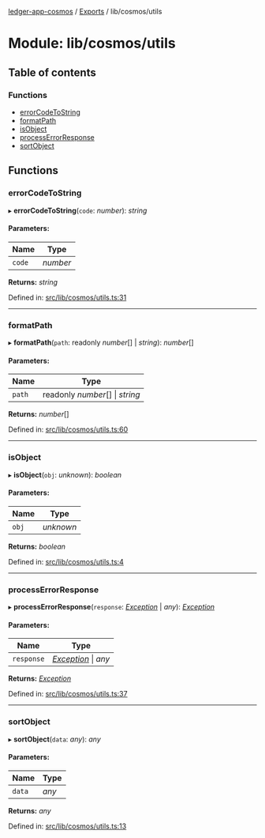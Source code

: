 [ledger-app-cosmos](../README.md) / [Exports](../modules.md) / lib/cosmos/utils

# Module: lib/cosmos/utils

## Table of contents

### Functions

- [errorCodeToString](lib_cosmos_utils.md#errorcodetostring)
- [formatPath](lib_cosmos_utils.md#formatpath)
- [isObject](lib_cosmos_utils.md#isobject)
- [processErrorResponse](lib_cosmos_utils.md#processerrorresponse)
- [sortObject](lib_cosmos_utils.md#sortobject)

## Functions

### errorCodeToString

▸ **errorCodeToString**(`code`: *number*): *string*

#### Parameters:

Name | Type |
------ | ------ |
`code` | *number* |

**Returns:** *string*

Defined in: [src/lib/cosmos/utils.ts:31](https://github.com/dfinance/ledger/blob/452c093/src/lib/cosmos/utils.ts#L31)

___

### formatPath

▸ **formatPath**(`path`: readonly *number*[] \| *string*): *number*[]

#### Parameters:

Name | Type |
------ | ------ |
`path` | readonly *number*[] \| *string* |

**Returns:** *number*[]

Defined in: [src/lib/cosmos/utils.ts:60](https://github.com/dfinance/ledger/blob/452c093/src/lib/cosmos/utils.ts#L60)

___

### isObject

▸ **isObject**(`obj`: *unknown*): *boolean*

#### Parameters:

Name | Type |
------ | ------ |
`obj` | *unknown* |

**Returns:** *boolean*

Defined in: [src/lib/cosmos/utils.ts:4](https://github.com/dfinance/ledger/blob/452c093/src/lib/cosmos/utils.ts#L4)

___

### processErrorResponse

▸ **processErrorResponse**(`response`: [*Exception*](lib_cosmos_types.md#exception) \| *any*): [*Exception*](lib_cosmos_types.md#exception)

#### Parameters:

Name | Type |
------ | ------ |
`response` | [*Exception*](lib_cosmos_types.md#exception) \| *any* |

**Returns:** [*Exception*](lib_cosmos_types.md#exception)

Defined in: [src/lib/cosmos/utils.ts:37](https://github.com/dfinance/ledger/blob/452c093/src/lib/cosmos/utils.ts#L37)

___

### sortObject

▸ **sortObject**(`data`: *any*): *any*

#### Parameters:

Name | Type |
------ | ------ |
`data` | *any* |

**Returns:** *any*

Defined in: [src/lib/cosmos/utils.ts:13](https://github.com/dfinance/ledger/blob/452c093/src/lib/cosmos/utils.ts#L13)
